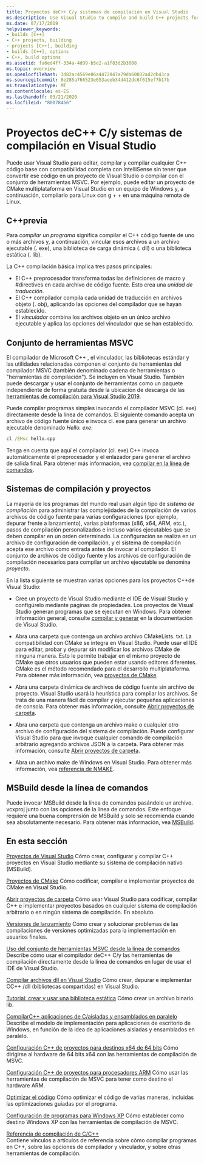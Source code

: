 ```yaml
---
title: Proyectos deC++ C/y sistemas de compilación en Visual Studio
ms.description: Use Visual Studio to compile and build C++ projects for Windows, ARM or Linux based on any project system.
ms.date: 07/17/2019
helpviewer_keywords:
- builds [C++]
- C++ projects, building
- projects [C++], building
- builds [C++], options
- C++, build options
ms.assetid: fa6ed4ff-334a-4d99-b5e2-a1f83d2b3008
ms.topic: overview
ms.openlocfilehash: 3d82ac4569e06a4472047a79da60032ad2db43ca
ms.sourcegitcommit: 8e285a766523e653aeeb34d412dc6f615ef7b17b
ms.translationtype: MT
ms.contentlocale: es-ES
ms.lasthandoff: 03/21/2020
ms.locfileid: "80078466"
---
```

# <a name="cc-projects-and-build-systems-in-visual-studio"></a>Proyectos deC++ C/y sistemas de compilación en Visual Studio

Puede usar Visual Studio para editar, compilar y compilar cualquier C++ código base con compatibilidad completa con IntelliSense sin tener que convertir ese código en un proyecto de Visual Studio o compilar con el conjunto de herramientas MSVC. Por ejemplo, puede editar un proyecto de CMake multiplataforma en Visual Studio en un equipo de Windows y, a continuación, compilarlo para Linux con g + + en una máquina remota de Linux.

## <a name="c-compilation"></a>C++previa

Para *compilar un programa* significa compilar el C++ código fuente de uno o más archivos y, a continuación, vincular esos archivos a un archivo ejecutable (. exe), una biblioteca de carga dinámica (. dll) o una biblioteca estática (. lib).

La C++ compilación básica implica tres pasos principales:

- El C++ preprocesador transforma todas las definiciones de macro y #directives en cada archivo de código fuente. Esto crea una *unidad de traducción*.
- El C++ compilador compila cada unidad de traducción en archivos objeto (. obj), aplicando las opciones del compilador que se hayan establecido.
- El *vinculador* combina los archivos objeto en un único archivo ejecutable y aplica las opciones del vinculador que se han establecido.

## <a name="the-msvc-toolset"></a>Conjunto de herramientas MSVC

El compilador de Microsoft C++ , el vinculador, las bibliotecas estándar y las utilidades relacionadas componen el conjunto de herramientas del compilador MSVC (también denominado cadena de herramientas o "herramientas de compilación"). Se incluyen en Visual Studio. También puede descargar y usar el conjunto de herramientas como un paquete independiente de forma gratuita desde la ubicación de descarga de las [herramientas de compilación para Visual Studio 2019](https://visualstudio.microsoft.com/downloads/#build-tools-for-visual-studio-2019).

Puede compilar programas simples invocando el compilador MSVC (cl. exe) directamente desde la línea de comandos. El siguiente comando acepta un archivo de código fuente único e invoca cl. exe para generar un archivo ejecutable denominado *Hello. exe*:

```cmd
cl /EHsc hello.cpp
```

Tenga en cuenta que aquí el compilador (cl. exe) C++ invoca automáticamente el preprocesador y el enlazador para generar el archivo de salida final.  Para obtener más información, vea [compilar en la línea de comandos](building-on-the-command-line.md).

## <a name="build-systems-and-projects"></a>Sistemas de compilación y proyectos

La mayoría de los programas del mundo real usan algún tipo de *sistema de compilación* para administrar las complejidades de la compilación de varios archivos de código fuente para varias configuraciones (por ejemplo, depurar frente a lanzamiento), varias plataformas (x86, x64, ARM, etc.), pasos de compilación personalizados e incluso varios ejecutables que se deben compilar en un orden determinado. La configuración se realiza en un archivo de configuración de compilación, y el sistema de compilación acepta ese archivo como entrada antes de invocar al compilador. El conjunto de archivos de código fuente y los archivos de configuración de compilación necesarios para compilar un archivo ejecutable se denomina *proyecto*.

En la lista siguiente se muestran varias opciones para los proyectos C++de Visual Studio:

- Cree un proyecto de Visual Studio mediante el IDE de Visual Studio y configúrelo mediante páginas de propiedades. Los proyectos de Visual Studio generan programas que se ejecutan en Windows. Para obtener información general, consulte [compilar y generar](/visualstudio/ide/compiling-and-building-in-visual-studio) en la documentación de Visual Studio.

- Abra una carpeta que contenga un archivo archivo CMakeLists. txt. La compatibilidad con CMake se integra en Visual Studio. Puede usar el IDE para editar, probar y depurar sin modificar los archivos CMake de ninguna manera. Esto le permite trabajar en el mismo proyecto de CMake que otros usuarios que pueden estar usando editores diferentes. CMake es el método recomendado para el desarrollo multiplataforma. Para obtener más información, vea [proyectos de CMake](cmake-projects-in-visual-studio.md).

- Abra una carpeta dinámica de archivos de código fuente sin archivo de proyecto. Visual Studio usará la heurística para compilar los archivos. Se trata de una manera fácil de compilar y ejecutar pequeñas aplicaciones de consola. Para obtener más información, consulte [Abrir proyectos de carpeta](open-folder-projects-cpp.md).

- Abra una carpeta que contenga un archivo make o cualquier otro archivo de configuración del sistema de compilación. Puede configurar Visual Studio para que invoque cualquier comando de compilación arbitrario agregando archivos JSON a la carpeta. Para obtener más información, consulte [Abrir proyectos de carpeta](open-folder-projects-cpp.md).

- Abra un archivo make de Windows en Visual Studio. Para obtener más información, vea [referencia de NMAKE](reference/nmake-reference.md).

## <a name="msbuild-from-the-command-line"></a>MSBuild desde la línea de comandos

Puede invocar MSBuild desde la línea de comandos pasándole un archivo. vcxproj junto con las opciones de la línea de comandos. Este enfoque requiere una buena comprensión de MSBuild y solo se recomienda cuando sea absolutamente necesario. Para obtener más información, vea [MSBuild](msbuild-visual-cpp.md).

## <a name="in-this-section"></a>En esta sección

[Proyectos de Visual Studio](creating-and-managing-visual-cpp-projects.md) Cómo crear, configurar y compilar C++ proyectos en Visual Studio mediante su sistema de compilación nativo (MSBuild).

[Proyectos de CMake](cmake-projects-in-visual-studio.md) Cómo codificar, compilar e implementar proyectos de CMake en Visual Studio.

[Abrir proyectos de carpeta](open-folder-projects-cpp.md) Cómo usar Visual Studio para codificar, compilar C++ e implementar proyectos basados en cualquier sistema de compilación arbitrario o en ningún sistema de compilación. En absoluto.

[Versiones de lanzamiento](release-builds.md) Cómo crear y solucionar problemas de las compilaciones de versiones optimizadas para la implementación en usuarios finales.

[Uso del conjunto de herramientas MSVC desde la línea de comandos](building-on-the-command-line.md)<br/>
Describe cómo usar el compilador deC++ C/y las herramientas de compilación directamente desde la línea de comandos en lugar de usar el IDE de Visual Studio.

[Compilar archivos dll en Visual Studio](dlls-in-visual-cpp.md) Cómo crear, depurar e implementar CC++ /dll (bibliotecas compartidas) en Visual Studio.

[Tutorial: crear y usar una biblioteca estática](walkthrough-creating-and-using-a-static-library-cpp.md) Cómo crear un archivo binario. lib.

[CompilarC++ aplicaciones de C/aisladas y ensamblados en paralelo](building-c-cpp-isolated-applications-and-side-by-side-assemblies.md) Describe el modelo de implementación para aplicaciones de escritorio de Windows, en función de la idea de aplicaciones aisladas y ensamblados en paralelo.

[Configuración C++ de proyectos para destinos x64 de 64 bits](configuring-programs-for-64-bit-visual-cpp.md) Cómo dirigirse al hardware de 64 bits x64 con las herramientas de compilación de MSVC.

[Configuración C++ de proyectos para procesadores ARM](configuring-programs-for-arm-processors-visual-cpp.md) Cómo usar las herramientas de compilación de MSVC para tener como destino el hardware ARM.

[Optimizar el código](optimizing-your-code.md) Cómo optimizar el código de varias maneras, incluidas las optimizaciones guiadas por el programa.

[Configuración de programas para Windows XP](configuring-programs-for-windows-xp.md) Cómo establecer como destino Windows XP con las herramientas de compilación de MSVC.

[Referencia de compilación de C/C++](reference/c-cpp-building-reference.md)<br/>
Contiene vínculos a artículos de referencia sobre cómo compilar programas en C++, sobre las opciones de compilador y vinculador, y sobre otras herramientas de compilación.
